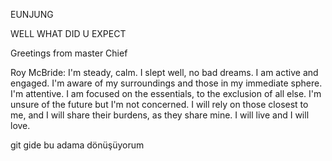 EUNJUNG

WELL WHAT DID U EXPECT

Greetings from master Chief

Roy McBride:
I'm steady, calm. I slept well, no bad dreams. I am active and engaged. I'm aware of my surroundings and those in my immediate sphere. I'm attentive. I am focused on the essentials, to the exclusion of all else. I'm unsure of the future but I'm not concerned. I will rely on those closest to me, and I will share their burdens, as they share mine. I will live and I will love.

git gide bu adama dönüşüyorum
